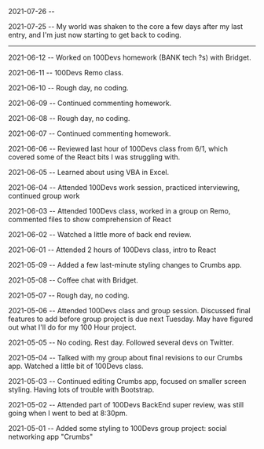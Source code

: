 2021-07-26 -- 

2021-07-25 -- My world was shaken to the core a few days after my last entry, and I'm just now starting to get back to coding.
______________________________________________________________________________________________________________________

2021-06-12 -- Worked on 100Devs homework (BANK tech ?s) with Bridget.

2021-06-11 -- 100Devs Remo class.

2021-06-10 -- Rough day, no coding.

2021-06-09 -- Continued commenting homework.

2021-06-08 -- Rough day, no coding.

2021-06-07 -- Continued commenting homework.

2021-06-06 -- Reviewed last hour of 100Devs class from 6/1, which covered some of the React bits I was struggling with.

2021-06-05 -- Learned about using VBA in Excel.

2021-06-04 -- Attended 100Devs work session, practiced interviewing, continued group work

2021-06-03 -- Attended 100Devs class, worked in a group on Remo, commented files to show comprehension of React

2021-06-02 -- Watched a little more of back end review.

2021-06-01 -- Attended 2 hours of 100Devs class, intro to React


2021-05-09 -- Added a few last-minute styling changes to Crumbs app.

2021-05-08 -- Coffee chat with Bridget.

2021-05-07 -- Rough day, no coding.

2021-05-06 -- Attended 100Devs class and group session. Discussed final features to add before group project is due next Tuesday.
May have figured out what I'll do for my 100 Hour project.

2021-05-05 -- No coding. Rest day. Followed several devs on Twitter.

2021-05-04 -- Talked with my group about final revisions to our Crumbs app. Watched a little bit of 100Devs class.

2021-05-03 -- Continued editing Crumbs app, focused on smaller screen styling. Having lots of trouble with Bootstrap.

2021-05-02 -- Attended part of 100Devs BackEnd super review, was still going when I went to bed at 8:30pm.

2021-05-01 -- Added some styling to 100Devs group project: social networking app "Crumbs"

